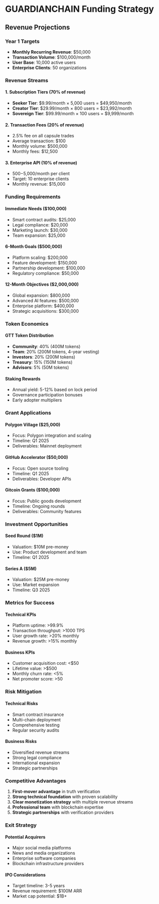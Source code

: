 # GUARDIANCHAIN Funding Strategy

## Revenue Projections

### Year 1 Targets

- **Monthly Recurring Revenue**: $50,000
- **Transaction Volume**: $100,000/month
- **User Base**: 10,000 active users
- **Enterprise Clients**: 50 organizations

### Revenue Streams

#### 1. Subscription Tiers (70% of revenue)

- **Seeker Tier**: $9.99/month × 5,000 users = $49,950/month
- **Creator Tier**: $29.99/month × 800 users = $23,992/month
- **Sovereign Tier**: $99.99/month × 100 users = $9,999/month

#### 2. Transaction Fees (20% of revenue)

- 2.5% fee on all capsule trades
- Average transaction: $100
- Monthly volume: $500,000
- Monthly fees: $12,500

#### 3. Enterprise API (10% of revenue)

- $500-$5,000/month per client
- Target: 10 enterprise clients
- Monthly revenue: $15,000

### Funding Requirements

#### Immediate Needs ($100,000)

- Smart contract audits: $25,000
- Legal compliance: $20,000
- Marketing launch: $30,000
- Team expansion: $25,000

#### 6-Month Goals ($500,000)

- Platform scaling: $200,000
- Feature development: $150,000
- Partnership development: $100,000
- Regulatory compliance: $50,000

#### 12-Month Objectives ($2,000,000)

- Global expansion: $800,000
- Advanced AI features: $500,000
- Enterprise platform: $400,000
- Strategic acquisitions: $300,000

### Token Economics

#### GTT Token Distribution

- **Community**: 40% (400M tokens)
- **Team**: 20% (200M tokens, 4-year vesting)
- **Investors**: 20% (200M tokens)
- **Treasury**: 15% (150M tokens)
- **Advisors**: 5% (50M tokens)

#### Staking Rewards

- Annual yield: 5-12% based on lock period
- Governance participation bonuses
- Early adopter multipliers

### Grant Applications

#### Polygon Village ($25,000)

- Focus: Polygon integration and scaling
- Timeline: Q1 2025
- Deliverables: Mainnet deployment

#### GitHub Accelerator ($50,000)

- Focus: Open source tooling
- Timeline: Q1 2025
- Deliverables: Developer APIs

#### Gitcoin Grants ($100,000)

- Focus: Public goods development
- Timeline: Ongoing rounds
- Deliverables: Community features

### Investment Opportunities

#### Seed Round ($1M)

- Valuation: $10M pre-money
- Use: Product development and team
- Timeline: Q1 2025

#### Series A ($5M)

- Valuation: $25M pre-money
- Use: Market expansion
- Timeline: Q3 2025

### Metrics for Success

#### Technical KPIs

- Platform uptime: >99.9%
- Transaction throughput: >1000 TPS
- User growth rate: >20% monthly
- Revenue growth: >15% monthly

#### Business KPIs

- Customer acquisition cost: <$50
- Lifetime value: >$500
- Monthly churn rate: <5%
- Net promoter score: >50

### Risk Mitigation

#### Technical Risks

- Smart contract insurance
- Multi-chain deployment
- Comprehensive testing
- Regular security audits

#### Business Risks

- Diversified revenue streams
- Strong legal compliance
- International expansion
- Strategic partnerships

### Competitive Advantages

1. **First-mover advantage** in truth verification
2. **Strong technical foundation** with proven scalability
3. **Clear monetization strategy** with multiple revenue streams
4. **Professional team** with blockchain expertise
5. **Strategic partnerships** with verification providers

### Exit Strategy

#### Potential Acquirers

- Major social media platforms
- News and media organizations
- Enterprise software companies
- Blockchain infrastructure providers

#### IPO Considerations

- Target timeline: 3-5 years
- Revenue requirement: $100M ARR
- Market cap potential: $1B+
